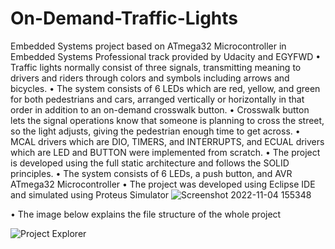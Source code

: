 # On-Demand-Traffic-Lights
Embedded Systems project based on ATmega32 Microcontroller in Embedded Systems Professional track provided by Udacity and EGYFWD
• Traffic lights normally consist of three signals, transmitting meaning to drivers and riders through colors and symbols including arrows and bicycles.
• The system consists of 6 LEDs which are red, yellow, and green for both pedestrians and cars, arranged vertically or horizontally in that order in addition to an on-demand crosswalk button.
• Crosswalk button lets the signal operations know that someone is planning to cross the street, so the light adjusts, giving the pedestrian enough time to get across.
• MCAL drivers which are DIO, TIMERS, and INTERRUPTS, and ECUAL drivers which are LED and BUTTON were implemented from scratch.
• The project is developed using the full static architecture and follows the SOLID principles.
• The system consists of 6 LEDs, a push button, and AVR ATmega32 Microcontroller
• The project was developed using Eclipse IDE and simulated using Proteus Simulator
![Screenshot 2022-11-04 155348](https://user-images.githubusercontent.com/70335125/199989436-186b3c97-2ba4-4616-ba33-47b7c499d7f8.png)


• The image below explains the file structure of the whole project 


![Project Explorer](https://user-images.githubusercontent.com/70335125/199995647-3e7b4231-2480-495f-af32-48a9d50f98d4.png)
